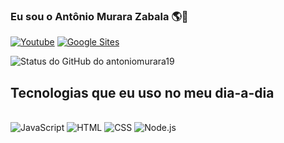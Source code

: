 ### Eu sou o Antônio Murara Zabala 🌎👋

[![Youtube](https://img.shields.io/badge/YouTube-FF0000?style=for-the-badge&logo=youtube&logoColor=white)](https://www.youtube.com/channel/UCB5aBY77vKqDh0VRBpuvl3A)
[![Google Sites](https://img.shields.io/badge/Google_chrome-4285F4?style=for-the-badge&logo=Google-chrome&logoColor=white)](https://sites.google.com/estudante.sesisenai.org.br/antoniomurarazabala/home)

![Status do GitHub do antoniomurara19](https://github-readme-stats.vercel.app/api?username=antoniomurara19&show_icons=true&theme=radical)

## Tecnologias que eu uso no meu dia-a-dia

<div style="display: inline_block"><br/>
    <img style="center" alt="JavaScript" src="https://img.shields.io/badge/JavaScript-F7DF1E?style=for-the-badge&logo=javascript&logoColor=black">
    <img style="center" alt="HTML" src="https://img.shields.io/badge/HTML-239120?style=for-the-badge&logo=html5&logoColor=white">
    <img style="center" alt="CSS" src="https://img.shields.io/badge/CSS3-1572B6?style=for-the-badge&logo=css3&logoColor=white">
    <img style="center" alt="Node.js" src="https://img.shields.io/badge/Node.js-43853D?style=for-the-badge&logo=node.js&logoColor=white">
</div>
